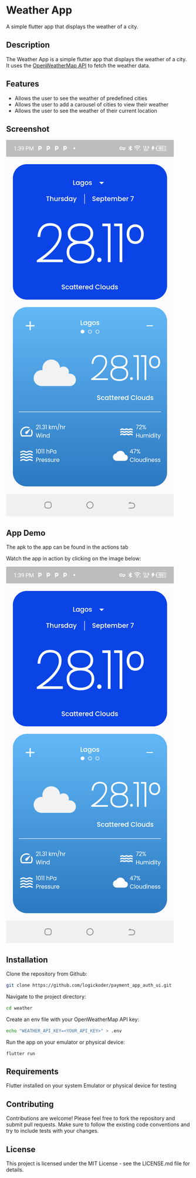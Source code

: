 # Weather App

A simple flutter app that displays the weather of a city.

## Description

The Weather App is a simple flutter app that displays the weather of a city. It uses
the [OpenWeatherMap API](https://openweathermap.org/api) to fetch the weather data.

## Features

- Allows the user to see the weather of predefined cities
- Allows the user to add a carousel of cities to view their weather
- Allows the user to see the weather of their current location

## Screenshot

![screenshot-1](screenshots/screenshot.png "Home Screen")

## App Demo

The apk to the app can be found in the actions tab

Watch the app in action by clicking on the image below:

[![App Demo](screenshots/screenshot.png)](screenshots/screenrecording.mp4 "App Demo")

## Installation

Clone the repository from Github:

``` bash
git clone https://github.com/logickoder/payment_app_auth_ui.git
```

Navigate to the project directory:

``` bash
cd weather
```

Create an env file with your OpenWeatherMap API key:

``` bash
echo "WEATHER_API_KEY=<YOUR_API_KEY>" > .env
```

Run the app on your emulator or physical device:

```arduino
flutter run
```

## Requirements

Flutter installed on your system
Emulator or physical device for testing

## Contributing

Contributions are welcome! Please feel free to fork the repository and submit pull requests. Make
sure to follow the existing code conventions and try to include tests with your changes.

## License

This project is licensed under the MIT License - see the LICENSE.md file for details.